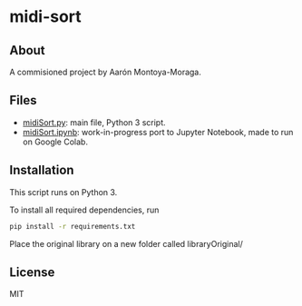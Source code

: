 # midi-sort

## About

A commisioned project by Aarón Montoya-Moraga.

## Files

* [midiSort.py](./midiSort.py): main file, Python 3 script.
* [midiSort.ipynb](./midiSort.ipynb): work-in-progress port to Jupyter Notebook, made to run on Google Colab.

## Installation

This script runs on Python 3.

To install all required dependencies, run

```bash
pip install -r requirements.txt
```

Place the original library on a new folder called libraryOriginal/

## License

MIT